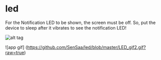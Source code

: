 # led
For the Notification LED to be shown, the screen must be off. 
So, put the device to sleep after it vibrates to see the notification LED!

![alt tag](http://i.imgur.com/oppK1ql.png "App screenshot")

![app gif] (https://github.com/SenSaa/led/blob/master/LED_gif2.gif?raw=true)
